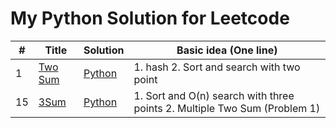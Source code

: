 # My Python Solution for Leetcode


| # | Title | Solution | Basic idea (One line) |
|---| ----- | -------- | ---------- |
| 1 | [Two Sum](https://leetcode.com/problems/two-sum/) | [Python](https://github.com/qiyuangong/leetcode/blob/master/python/1_Two_Sum.py) | 1. hash 2. Sort and search with two point|
| 15 | [3Sum](https://leetcode.com/problems/3sum/) | [Python](https://github.com/qiyuangong/leetcode/blob/master/python/15_3Sum.py) | 1. Sort and O(n) search with three points 2. Multiple Two Sum (Problem 1) |
